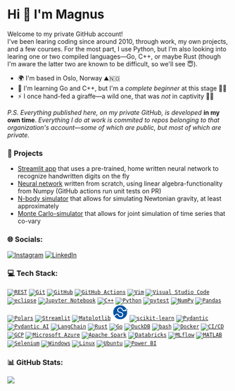 Hi 👋 I'm Magnus
=================================

Welcome to my private GitHub account!\
I've been learing coding since around 2010, through work, my own projects, and a few courses.
For the most part, I use Python, but I'm also looking into learing one or two compiled languages—Go, C++, or maybe Rust (though I'm aware the latter two are known to be difficult, so we'll see 😇).

* 🌍  I'm based in Oslo, Norway ⛰️🇳🇴
* 🧠  I'm learning Go and C++, but I'm a _complete beginner_ at this stage 👶🍼
* ⚡  I once hand-fed a giraffe—a wild one, that was _not_ in captivity 🫴🦒

_P.S. Everything published here, on my private GitHub, is developed_ **in my own time**. _Everything I do at work is commited to repos belonging to that organization's account—some of which are public, but most of which are private._

### 🚀 Projects
- [Streamlit app](https://github.com/magnushelliesen/handwritten-digit-recognizer-app) that uses a pre-trained, home written neural network to recognize handwritten digits on the fly
- [Neural network](https://github.com/magnushelliesen/neural-network) written from scratch, using linear algebra-functionality from Numpy (GitHub actions run unit tests on PR)
- [N-body simulator](https://github.com/magnushelliesen/n-body-simulator) that allows for simulating Newtonian gravity, at least approximately
- [Monte Carlo-simulator](https://github.com/magnushelliesen/monte-carlo-simulator) that allows for joint simulation of time series that co-vary

### 🌐 Socials:
[![Instagram](https://img.shields.io/badge/Instagram-%23E4405F.svg?logo=Instagram&logoColor=white)](https://instagram.com/magge1984) [![LinkedIn](https://img.shields.io/badge/LinkedIn-%230077B5.svg?logo=linkedin&logoColor=white)](https://linkedin.com/in/magnus-helliesen)

### 💻 Tech Stack:
<div >
	<code><a href="https://restfulapi.net/"><img width="35" src="https://raw.githubusercontent.com/marwin1991/profile-technology-icons/refs/heads/main/icons/rest.png" alt="REST" title="REST"/></a></code>
	<code><a href="https://git-scm.com/"><img width="35" src="https://raw.githubusercontent.com/marwin1991/profile-technology-icons/refs/heads/main/icons/git.png" alt="Git" title="Git"/></a></code>
	<code><a href="https://github.com/"><img width="35" src="https://raw.githubusercontent.com/marwin1991/profile-technology-icons/refs/heads/main/icons/github.png" alt="GitHub" title="GitHub"/></a></code>
	<code><a href="https://github.com/features/actions"><img width="35" src="https://avatars.githubusercontent.com/u/44036562?s=200&v=4" alt="GitHub Actions" title="GitHub Actions"/></a></code>
	<code><a href="https://www.vim.org/"><img width="35" src="https://raw.githubusercontent.com/marwin1991/profile-technology-icons/refs/heads/main/icons/vim.png" alt="Vim" title="Vim"/></a></code>
	<code><a href="https://code.visualstudio.com/"><img width="35" src="https://raw.githubusercontent.com/marwin1991/profile-technology-icons/refs/heads/main/icons/visual_studio_code.png" alt="Visual Studio Code" title="Visual Studio Code"/></a></code>
	<code><a href="https://www.eclipse.org/"><img width="35" src="https://raw.githubusercontent.com/marwin1991/profile-technology-icons/refs/heads/main/icons/eclipse.png" alt="eclipse" title="eclipse"/></a></code>
	<code><a href="https://jupyter.org/"><img width="35" src="https://raw.githubusercontent.com/marwin1991/profile-technology-icons/refs/heads/main/icons/jupyter_notebook.png" alt="Jupyter Notebook" title="Jupyter Notebook"/></a></code>
	<code><a href="https://isocpp.org/"><img width="35" src="https://raw.githubusercontent.com/marwin1991/profile-technology-icons/refs/heads/main/icons/c++.png" alt="C++" title="C++"/></a></code>
	<code><a href="https://www.python.org/"><img width="35" src="https://raw.githubusercontent.com/marwin1991/profile-technology-icons/refs/heads/main/icons/python.png" alt="Python" title="Python"/></a></code>
	<code><a href="https://docs.pytest.org/en/7.1.x/"><img width="35" src="https://raw.githubusercontent.com/marwin1991/profile-technology-icons/refs/heads/main/icons/pytest.png" alt="pytest" title="pytest"/></a></code>
	<code><a href="https://numpy.org/"><img width="35" src="https://raw.githubusercontent.com/marwin1991/profile-technology-icons/refs/heads/main/icons/numpy.png" alt="NumPy" title="NumPy"/></a></code>
	<code><a href="https://pandas.pydata.org/"><img width="35" src="https://raw.githubusercontent.com/marwin1991/profile-technology-icons/refs/heads/main/icons/pandas.png" alt="Pandas" title="Pandas"/></a></code>
	<code><a href="https://pola.rs/"><img width="35" src="https://avatars.githubusercontent.com/u/83768144?s=200&v=4" alt="Polars" title="Polars"/></a></code>
	<code><a href="https://streamlit.io/"><img width="35" src="https://streamlit.io/images/brand/streamlit-mark-color.png" alt="Streamlit" title="Streamlit"/></a></code>
	<code><a href="https://matplotlib.org/"><img width="35" src="https://avatars.githubusercontent.com/u/215947?s=200&v=4" alt="Matplotlib" title="Matplotlib"/></a></code>
	<code><a href="https://scipy.org/"><img width="35" src="https://raw.githubusercontent.com/scipy/scipy/main/doc/source/_static/logo.svg" alt="SciPy" title="SciPy"/></a></code>
 	<code><a href="https://scikit-learn.org/stable/"><img width="35" src="https://avatars.githubusercontent.com/u/17349883?s=200&v=4" alt="scikit-learn" title="scikit-learn"/></a></code>
	<code><a href="https://docs.pydantic.dev/latest/"><img width="35" src="https://pydantic.dev/favicon/favicon.ico" alt="Pydantic" title="Pydantic"/></a></code>
	<code><a href="https://docs.pydantic.dev/latest/concepts/ai_integration/"><img width="35" src="https://registry.npmmirror.com/@lobehub/icons-static-png/latest/files/dark/pydanticai-color.png" alt="Pydantic AI" title="Pydantic AI"/></a></code>
	<code><a href="https://www.langchain.com/"><img width="35" src="https://registry.npmmirror.com/@lobehub/icons-static-png/1.74.0/files/dark/langchain-color.png" alt="LangChain" title="LangChain"/></a></code>
	<code><a href="https://www.rust-lang.org/"><img width="35" src="https://raw.githubusercontent.com/marwin1991/profile-technology-icons/refs/heads/main/icons/rust.png" alt="Rust" title="Rust"/></a></code>
	<code><a href="https://golang.org/"><img width="35" src="https://raw.githubusercontent.com/marwin1991/profile-technology-icons/refs/heads/main/icons/go.png" alt="Go" title="Go"/></a></code>
	<code><a href="http://www.duckdb.org/"><img width="35" src="https://assets.streamlinehq.com/image/private/w_300,h_300,ar_1/f_auto/v1/icons/logos/duckdb-umoj5fxu8w5pzg7d0js9.png/duckdb-kz05ottxukbgvmp8c3bpi.png?_a=DAJFJtWIZAAC" alt="DuckDB" title="DuckDB"/></a></code>
	<code><a href="https://www.gnu.org/software/bash/"><img width="35" src="https://raw.githubusercontent.com/marwin1991/profile-technology-icons/refs/heads/main/icons/bash.png" alt="bash" title="bash"/></a></code>
	<code><a href="https://www.docker.com/"><img width="35" src="https://raw.githubusercontent.com/marwin1991/profile-technology-icons/refs/heads/main/icons/docker.png" alt="Docker" title="Docker"/></a></code>
	<code><a href="https://en.wikipedia.org/wiki/CI/CD"><img width="35" src="https://raw.githubusercontent.com/marwin1991/profile-technology-icons/refs/heads/main/icons/ci_cd.png" alt="CI/CD" title="CI/CD"/></a></code>
	<code><a href="https://cloud.google.com/"><img width="35" src="https://raw.githubusercontent.com/marwin1991/profile-technology-icons/refs/heads/main/icons/gcp.png" alt="GCP" title="GCP"/></a></code>
	<code><a href="https://azure.microsoft.com/"><img width="35" src="https://raw.githubusercontent.com/marwin1991/profile-technology-icons/refs/heads/main/icons/microsoft_azure.png" alt="Microsoft Azure" title="Microsoft Azure"/></a></code>
	<code><a href="https://spark.apache.org/"><img width="35" src="https://raw.githubusercontent.com/marwin1991/profile-technology-icons/refs/heads/main/icons/apache_spark.png" alt="Apache Spark" title="Apache Spark"/></a></code>
	<code><a href="https://databricks.com/"><img width="35" src="https://raw.githubusercontent.com/marwin1991/profile-technology-icons/refs/heads/main/icons/databricks.png" alt="Databricks" title="Databricks"/></a></code>
	<code><a href="https://mlflow.org/"><img width="35" src="https://avatars.githubusercontent.com/u/61449322?v=4" alt="MLflow" title="MLflow"/></a></code>
	<code><a href="https://www.mathworks.com/products/matlab.html"><img width="35" src="https://raw.githubusercontent.com/marwin1991/profile-technology-icons/refs/heads/main/icons/matlab.png" alt="MATLAB" title="MATLAB"/></a></code>
	<code><a href="https://www.selenium.dev/"><img width="35" src="https://raw.githubusercontent.com/marwin1991/profile-technology-icons/refs/heads/main/icons/selenium.png" alt="Selenium" title="Selenium"/></a></code>
	<code><a href="https://www.microsoft.com/en-us/windows"><img width="35" src="https://raw.githubusercontent.com/marwin1991/profile-technology-icons/refs/heads/main/icons/windows.png" alt="Windows" title="Windows"/></a></code>
	<code><a href="https://www.linux.org/"><img width="35" src="https://raw.githubusercontent.com/marwin1991/profile-technology-icons/refs/heads/main/icons/linux.png" alt="Linux" title="Linux"/></a></code>
	<code><a href="https://ubuntu.com/"><img width="35" src="https://raw.githubusercontent.com/marwin1991/profile-technology-icons/refs/heads/main/icons/ubuntu.png" alt="Ubuntu" title="Ubuntu"/></a></code>
	<code><a href="https://www.microsoft.com/en-us/power-platform/products/power-bi"><img width="35" src="https://avatars.githubusercontent.com/u/42988494?s=200&v=4" alt="Power BI" title="Power BI"/></a></code>
</div>

### 📊 GitHub Stats:
<!--  ![](https://github-readme-stats.vercel.app/api?username=magnushelliesen&theme=transparent&hide_border=false&include_all_commits=true&count_private=true)<br/> -->
![](https://nirzak-streak-stats.vercel.app/?user=magnushelliesen&theme=transparent&hide_border=false)<br/>
<!-- <a href="https://github.com/magnushelliesen" align="left">
  <img src="https://github-readme-stats.vercel.app/api/top-langs/?username=magnushelliesen&theme=transparent&hide_border=false&include_all_commits=true&count_private=true&layout=compact&hide=jupyter%20notebook" alt="Top Languages" />
</a>\
⚠️ _Most Used Languages are excluding `.ipynb`-files_ -->

<!-- Proudly created with GPRM ( https://gprm.itsvg.in ) -->
